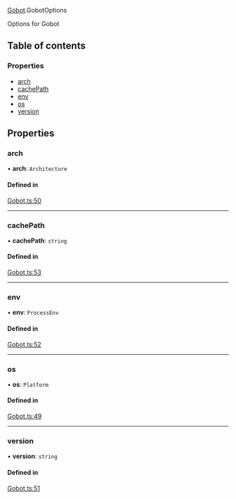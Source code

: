 [Gobot](../modules/Gobot.md).GobotOptions

Options for Gobot

## Table of contents

### Properties

- [arch](Gobot.GobotOptions.md#arch)
- [cachePath](Gobot.GobotOptions.md#cachepath)
- [env](Gobot.GobotOptions.md#env)
- [os](Gobot.GobotOptions.md#os)
- [version](Gobot.GobotOptions.md#version)

## Properties

### arch

• **arch**: `Architecture`

#### Defined in

[Gobot.ts:50](https://github.com/benallfree/gobot/blob/v1.0.0-alpha.20/src/Gobot.ts#L50)

___

### cachePath

• **cachePath**: `string`

#### Defined in

[Gobot.ts:53](https://github.com/benallfree/gobot/blob/v1.0.0-alpha.20/src/Gobot.ts#L53)

___

### env

• **env**: `ProcessEnv`

#### Defined in

[Gobot.ts:52](https://github.com/benallfree/gobot/blob/v1.0.0-alpha.20/src/Gobot.ts#L52)

___

### os

• **os**: `Platform`

#### Defined in

[Gobot.ts:49](https://github.com/benallfree/gobot/blob/v1.0.0-alpha.20/src/Gobot.ts#L49)

___

### version

• **version**: `string`

#### Defined in

[Gobot.ts:51](https://github.com/benallfree/gobot/blob/v1.0.0-alpha.20/src/Gobot.ts#L51)

